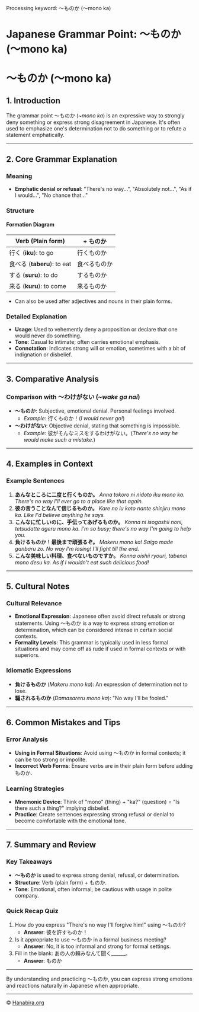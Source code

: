 Processing keyword: ～ものか (〜mono ka)
# Japanese Grammar Point: ～ものか (〜mono ka)
# ～ものか (〜mono ka)
## 1. Introduction
The grammar point ～ものか (*~mono ka*) is an expressive way to strongly deny something or express strong disagreement in Japanese. It's often used to emphasize one's determination not to do something or to refute a statement emphatically.

---
## 2. Core Grammar Explanation
### Meaning
- **Emphatic denial or refusal**: "There's no way...", "Absolutely not...", "As if I would...", "No chance that..."
### Structure
#### Formation Diagram
| Verb (Plain form) | + ものか |
|-------------------|---------|
| 行く (**iku**): to go | 行くものか |
| 食べる (**taberu**): to eat | 食べるものか |
| する (**suru**): to do | するものか |
| 来る (**kuru**): to come | 来るものか |
- Can also be used after adjectives and nouns in their plain forms.
### Detailed Explanation
- **Usage**: Used to vehemently deny a proposition or declare that one would never do something.
- **Tone**: Casual to intimate; often carries emotional emphasis.
- **Connotation**: Indicates strong will or emotion, sometimes with a bit of indignation or disbelief.
---
## 3. Comparative Analysis
### Comparison with ～わけがない (*~wake ga nai*)
- **～ものか**: Subjective, emotional denial. Personal feelings involved.
  - *Example*: 行くものか！(*I would never go!*)
- **～わけがない**: Objective denial, stating that something is impossible.
  - *Example*: 彼がそんなミスをするわけがない。(*There's no way he would make such a mistake.*)
---
## 4. Examples in Context
### Example Sentences
1. **あんなところに二度と行くものか。**
   *Anna tokoro ni nidoto iku mono ka.*
   *There's no way I'll ever go to a place like that again.*
2. **彼の言うことなんて信じるものか。**
   *Kare no iu koto nante shinjiru mono ka.*
   *Like I'd believe anything he says.*
3. **こんなに忙しいのに、手伝ってあげるものか。**
   *Konna ni isogashii noni, tetsudatte ageru mono ka.*
   *I'm so busy; there's no way I'm going to help you.*
4. **負けるものか！最後まで頑張るぞ。**
   *Makeru mono ka! Saigo made ganbaru zo.*
   *No way I'm losing! I'll fight till the end.*
5. **こんな美味しい料理、食べないものですか。**
   *Konna oishii ryouri, tabenai mono desu ka.*
   *As if I wouldn't eat such delicious food!*
---
## 5. Cultural Notes
### Cultural Relevance
- **Emotional Expression**: Japanese often avoid direct refusals or strong statements. Using ～ものか is a way to express strong emotion or determination, which can be considered intense in certain social contexts.
- **Formality Levels**: This grammar is typically used in less formal situations and may come off as rude if used in formal contexts or with superiors.
### Idiomatic Expressions
- **負けるものか** (*Makeru mono ka*): An expression of determination not to lose.
- **騙されるものか** (*Damasareru mono ka*): "No way I'll be fooled."
---
## 6. Common Mistakes and Tips
### Error Analysis
- **Using in Formal Situations**: Avoid using ～ものか in formal contexts; it can be too strong or impolite.
- **Incorrect Verb Forms**: Ensure verbs are in their plain form before adding ものか.
### Learning Strategies
- **Mnemonic Device**: Think of "mono" (thing) + "ka?" (question) = "Is there such a thing?" implying disbelief.
- **Practice**: Create sentences expressing strong refusal or denial to become comfortable with the emotional tone.
---
## 7. Summary and Review
### Key Takeaways
- **～ものか** is used to express strong denial, refusal, or determination.
- **Structure**: Verb (plain form) + ものか.
- **Tone**: Emotional, often informal; be cautious with usage in polite company.
### Quick Recap Quiz
1. How do you express "There's no way I'll forgive him!" using ～ものか?
   - **Answer**: 彼を許すものか！
2. Is it appropriate to use ～ものか in a formal business meeting?
   - **Answer**: No, it is too informal and strong for formal settings.
3. Fill in the blank: あの人の頼みなんて聞く______。
   - **Answer**: ものか
---
By understanding and practicing ～ものか, you can express strong emotions and reactions naturally in Japanese when appropriate.


---

© [Hanabira.org](https://hanabira.org)
